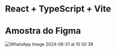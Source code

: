 # React + TypeScript + Vite
# Amostra do Figma

![WhatsApp Image 2024-06-21 at 10 50 38](https://github.com/RodrigoNet0/faster-site/assets/134714036/ab942c7b-5ac1-4d81-8b0a-6f6464785c95)
